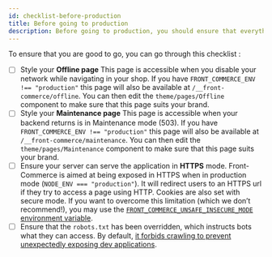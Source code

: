 ```yaml
---
id: checklist-before-production
title: Before going to production
description: Before going to production, you should ensure that everything has been customized to provide the best possible experience to your users. Some features are not critical enough to block your developments and you may have forgotten them during the project. This page contains a checklist to help you before the go-live!
---
```


To ensure that you are good to go, you can go through this checklist :

- [ ] Style your **Offline page**
      This page is accessible when you disable your network while navigating in your shop.
      If you have `FRONT_COMMERCE_ENV !== "production"` this page will also be available at `/__front-commerce/offline`. You can then edit the `theme/pages/Offline` component to make sure that this page suits your brand.
- [ ] Style your **Maintenance page**
      This page is accessible when your backend returns is in Maintenance mode (503).
      If you have `FRONT_COMMERCE_ENV !== "production"` this page will also be available at `/__front-commerce/maintenance`. You can then edit the `theme/pages/Maintenance` component to make sure that this page suits your brand.
- [ ] Ensure your server can serve the application in **HTTPS** mode.
      Front-Commerce is aimed at being exposed in HTTPS when in production mode (`NODE_ENV === "production"`). It will redirect users to an HTTPS url if they try to access a page using HTTP. Cookies are also set with secure mode.
      If you want to overcome this limitation (which we don’t recommend!), you may use the [`FRONT_COMMERCE_UNSAFE_INSECURE_MODE` environment variable](/docs/reference/environment-variables.html#Host).
- [ ] Ensure that the `robots.txt` has been overridden, which instructs bots what they can access. By default, [it forbids crawling to prevent unexpectedly exposing dev applications](https://gitlab.com/front-commerce/front-commerce/-/blob/main/public/robots.txt).
